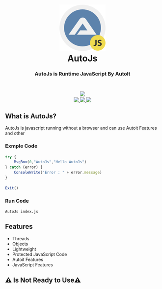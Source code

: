 <p>
	<h1 align="center">
		<img src="https://raw.githubusercontent.com/R3Pro/AutoJS/main/Autoit/icon.png" width=150>
		<br>
		AutoJs
	</h1>
	<h3 align="center">AutoJs is Runtime JavaScript By AutoIt</h3>
	<br>
	<p align="center">
		<a href="https://github.com/R3Pro/AutoJS">
			<img src="https://img.shields.io/badge/AutoJs-1.0 Beta-lightgrey.svg">
		</a>
		<br>
		<a href="https://www.autoitscript.com/forum/files/file/498-autoit-v33153-beta/">
			<img src="https://img.shields.io/badge/AutoIt-3.3.15.3-blue.svg">
		</a>
    <a href="https://en.wikipedia.org/wiki/JScript">
			<img src="https://img.shields.io/badge/JScript-5.8.16384-yellow.svg">
		</a>
		<a href="https://github.com/R3Pro/AutoJS/blob/main/LICENSE">
			<img src="https://img.shields.io/badge/license-MIT-green.svg">
		</a>
	</p>
</p>

## What is AutoJs?
AutoJs is javascript running without a browser and can use Autoit Features and other


### Exmple Code
``` JavaScript
try {
    MsgBox(0,"AutoJs","Hello AutoJs")
} catch (error) {
    ConsoleWrite("Error : " + error.message)
}

Exit()
```
### Run Code
	AutoJs index.js
	
## Features
- Threads
- Objects
- Lightweight
- Protected JavaScript Code
- Autoit Features
- JavaScript Features

## ⚠️ Is Not Ready to Use⚠️
    
    
    
